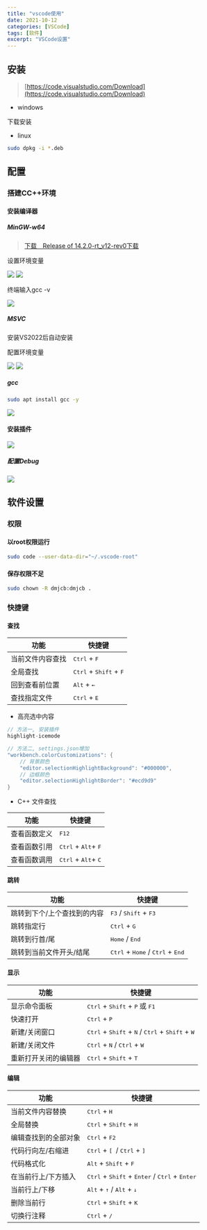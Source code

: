```yaml
---
title: "vscode使用"
date: 2021-10-12
categories: [VSCode]
tags: [软件]
excerpt: "VSCode设置"
---
```


## 安装

> [https://code.visualstudio.com/Download](https://code.visualstudio.com/Download)

- windows

下载安装

- linux

```sh
sudo dpkg -i *.deb
```

## 配置

### 搭建CC++环境

#### 安装编译器

##### MinGW-w64

> [下载　Release of 14.2.0-rt_v12-rev0下载](https://github.com/niXman/mingw-builds-binaries/releases/download/14.2.0-rt_v12-rev0/x86_64-14.2.0-release-posix-seh-msvcrt-rt_v12-rev0.7z)

设置环境变量

![](/assets/image/20250101_143706.jpg)
![](/assets/image/20250101_143827.jpg)

终端输入gcc -v

![](/assets/image/20250101_144035.jpg)

##### MSVC

安装VS2022后自动安装

配置环境变量

![](/assets/image/20250101_144225.jpg)
![](/assets/image/20250101_144328.jpg)

##### gcc

```sh
sudo apt install gcc -y
```

![](/assets/image/20250101_144433.jpg)

#### 安装插件

![](/assets/image/20250101_144604.jpg)

##### 配置Debug

![](/assets/image/20250101_144747.jpg)

## 软件设置

### 权限

#### 以root权限运行

```sh
sudo code --user-data-dir="~/.vscode-root"
```

#### 保存权限不足

```sh
sudo chown -R dmjcb:dmjcb .
```

### 快捷键

#### 查找

| 功能             | 快捷键                                           |
| --------------- | -----------------------------------------------  |
| 当前文件内容查找 | <kbd>Ctrl</kbd> + <kbd>F</kbd>                    |
| 全局查找        | <kbd>Ctrl</kbd> + <kbd>Shift</kbd> + <kbd>F</kbd> |
| 回到查看前位置   | <kbd>Alt</kbd> + <kbd>←</kbd>                     |
| 查找指定文件     | <kbd>Ctrl</kbd> + <kbd>E</kbd>                    |

- 高亮选中内容

```c
// 方法一, 安装插件
highlight-icemode

// 方法二, settings.json增加
"workbench.colorCustomizations": {
    // 背景颜色
    "editor.selectionHighlightBackground": "#000000", 
    // 边框颜色
    "editor.selectionHighlightBorder": "#ecd9d9"  
}
```

- C++ 文件查找

| 功能         | 快捷键                                         |
| ----------- | ---------------------------------------------- |
| 查看函数定义 | <kbd>F12</kbd>                                 |
| 查看函数引用 | <kbd>Ctrl</kbd> + <kbd>Alt</kbd>+ <kbd>F</kbd> |
| 查看函数调用 | <kbd>Ctrl</kbd> + <kbd>Alt</kbd>+ <kbd>C</kbd> |

#### 跳转

| 功能                       | 快捷键                                                              |
| -------------------------- | -----------------------------------------------------------------  |
| 跳转到下个/上个查找到的内容  | <kbd>F3</kbd> / <kbd>Shift</kbd> + <kbd>F3</kbd>                    |
| 跳转指定行                  | <kbd>Ctrl</kbd> + <kbd>G</kbd>                                      |
| 跳转到行首/尾               | <kbd>Home</kbd> / <kbd>End</kbd>                                    |
| 跳转到当前文件开头/结尾      | <kbd>Ctrl</kbd> + <kbd>Home</kbd> / <kbd>Ctrl</kbd> + <kbd>End</kbd> |

#### 显示

| 功能                 | 快捷键                                                                                               |
| ------------------- | ---------------------------------------------------------------------------------------------------- |
| 显示命令面板         | <kbd>Ctrl</kbd> + <kbd>Shift</kbd> + <kbd>P</kbd> 或 <kbd>F1</kbd>                                    |
| 快速打开             | <kbd>Ctrl</kbd> + <kbd>P</kbd>                                                                        |
| 新建/关闭窗口        | <kbd>Ctrl</kbd> + <kbd>Shift</kbd> + <kbd>N</kbd> / <kbd>Ctrl</kbd> + <kbd>Shift</kbd> + <kbd>W</kbd> |
| 新建/关闭文件        | <kbd>Ctrl</kbd> + <kbd>N</kbd> / <kbd>Ctrl</kbd> + <kbd>W</kbd>                                       |
| 重新打开关闭的编辑器 | <kbd>Ctrl</kbd> + <kbd>Shift</kbd> + <kbd>T</kbd>                                                     |

#### 编辑

| 功能                | 快捷键                                                                                       |
| ------------------ | --------------------------------------------------------------------------------------------- |
| 当前文件内容替换     | <kbd>Ctrl</kbd> + <kbd>H</kbd>                                                                |
| 全局替换            | <kbd>Ctrl</kbd> + <kbd>Shift</kbd> + <kbd>H</kbd>                                             |
| 编辑查找到的全部对象 | <kbd>Ctrl</kbd> + <kbd>F2</kbd>                                                               |
| 代码行向左/右缩进    | <kbd>Ctrl</kbd> + <kbd>[ </kbd> / <kbd>Ctrl</kbd> + <kbd>] </kbd>                             |
| 代码格式化          | <kbd>Alt</kbd> + <kbd>Shift</kbd> + <kbd>F</kbd>                                              |
| 在当前行上/下方插入  | <kbd>Ctrl</kbd> + <kbd>Shift</kbd> + <kbd>Enter</kbd>  /  <kbd>Ctrl</kbd> + <kbd>Enter</kbd>  |
| 当前行上/下移        | <kbd>Alt</kbd> + <kbd>↑</kbd> / <kbd>Alt</kbd> + <kbd>↓</kbd>                                |
| 删除当前行           | <kbd>Ctrl</kbd> + <kbd>Shift</kbd> + <kbd>K</kbd>                                            |
| 切换行注释           | <kbd>Ctrl</kbd> + <kbd>/</kbd>                                                               |